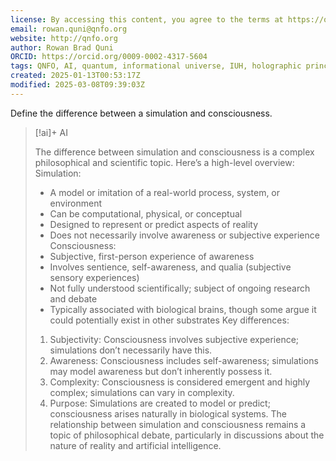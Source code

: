 ```yaml
---
license: By accessing this content, you agree to the terms at https://qnfo.org/LICENSE
email: rowan.quni@qnfo.org
website: http://qnfo.org
author: Rowan Brad Quni
ORCID: https://orcid.org/0009-0002-4317-5604
tags: QNFO, AI, quantum, informational universe, IUH, holographic principle
created: 2025-01-13T00:53:17Z
modified: 2025-03-08T09:39:03Z
---
```


Define the difference between a simulation and consciousness.

> [!ai]+ AI
>
> The difference between simulation and consciousness is a complex philosophical and scientific topic. Here’s a high-level overview:
> Simulation:
> - A model or imitation of a real-world process, system, or environment
> - Can be computational, physical, or conceptual
> - Designed to represent or predict aspects of reality
> - Does not necessarily involve awareness or subjective experience
> Consciousness:
> - Subjective, first-person experience of awareness
> - Involves sentience, self-awareness, and qualia (subjective sensory experiences)
> - Not fully understood scientifically; subject of ongoing research and debate
> - Typically associated with biological brains, though some argue it could potentially exist in other substrates
> Key differences:
> 1. Subjectivity: Consciousness involves subjective experience; simulations don’t necessarily have this.
> 2. Awareness: Consciousness includes self-awareness; simulations may model awareness but don’t inherently possess it.
> 3. Complexity: Consciousness is considered emergent and highly complex; simulations can vary in complexity.
> 4. Purpose: Simulations are created to model or predict; consciousness arises naturally in biological systems.
> The relationship between simulation and consciousness remains a topic of philosophical debate, particularly in discussions about the nature of reality and artificial intelligence.
